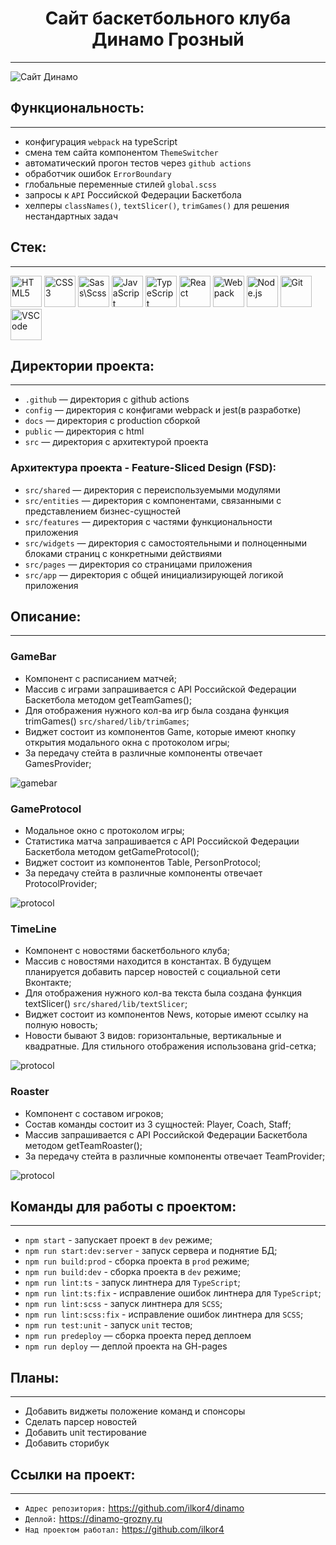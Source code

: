 <h1 align="center">Сайт баскетбольного клуба Динамо Грозный</h1>

---

<img src="./src/shared/assets/readme/dinamo.png" alt="Сайт Динамо"/>

## Функциональность:

---

- конфигурация `webpack` на typeScript
- смена тем сайта компонентом `ThemeSwitcher`
- автоматический прогон тестов через `github actions`
- обработчик ошибок `ErrorBoundary`
- глобальные переменные стилей `global.scss`
- запросы к `API` Российской Федерации Баскетбола
- хелперы `classNames()`, `textSlicer()`, `trimGames()` для решения нестандартных задач

## Стек:

---
  <img id="stack-img" src="./src/shared/assets/readme/html5-original.svg" title="HTML5" alt="HTML5" width="50px" height="50px" />
  <img id="stack-img" src="./src/shared/assets/readme/css3-original.svg" title="CSS3" alt="CSS3" width="50px" height="50px" />
  <img id="stack-img" src="./src/shared/assets/readme/sass-original.svg" title="Sass\Scss" alt="Sass\Scss" width="50px" height="50px" />
  <img id="stack-img" src="./src/shared/assets/readme/javascript-original.svg" title="JavaScript" alt="JavaScript" width="50px" height="50px" />
  <img id="stack-img" src="./src/shared/assets/readme/typescript.svg" title="TypeScript" alt="TypeScript" width="50px" height="50px" />
  <img id="stack-img" src="./src/shared/assets/readme/react-original.svg" title="React" alt="React" width="50px" height="50px" />
  <img id="stack-img" src="./src/shared/assets/readme/webpack-original.svg" title="Webpack" alt="Webpack" width="50px" height="50px" />
  <img id="stack-img" src="./src/shared/assets/readme/nodejs-original.svg" title="Node.js" alt="Node.js" width="50px" height="50px" />
  <img id="stack-img" src="./src/shared/assets/readme/git-original.svg" title="Git" alt="Git" width="50px" height="50px" />
  <img id="stack-img" src="./src/shared/assets/readme/vscode-original.svg" title="VSCode" alt="VSCode" width="50px" height="50px" />

## Директории проекта:

---

- `.github` — директория с github actions
- `config` — директория с конфигами webpack и jest(в разработке)
- `docs` — директория с production сборкой
- `public` — директория с html
- `src` — директория с архитектурой проекта

### Архитектура проекта - Feature-Sliced Design (FSD):
- `src/shared` — директория с переиспользуемыми модулями
- `src/entities` — директория с компонентами, связанными с представлением бизнес-сущностей
- `src/features` — директория с частями функциональности приложения
- `src/widgets` — директория с самостоятельными и полноценными блоками страниц с конкретными действиями
- `src/pages` — директория со страницами приложения
- `src/app` — директория с общей инициализирующей логикой приложения

## Описание:

***

### GameBar
- Компонент с расписанием матчей;
- Массив с играми запрашивается с API Российской Федерации Баскетбола методом getTeamGames();
- Для отображения нужного кол-ва игр была создана функция trimGames() `src/shared/lib/trimGames`;
- Виджет состоит из компонентов Game, которые имеют кнопку открытия модального окна с протоколом игры;
- За передачу стейта в различные компоненты отвечает GamesProvider;

<img src="./src/shared/assets/readme/gamebar.png" alt="gamebar" />

### GameProtocol
- Модальное окно с протоколом игры;
- Статистика матча запрашивается с API Российской Федерации Баскетбола методом getGameProtocol();
- Виджет состоит из компонентов Table, PersonProtocol;
- За передачу стейта в различные компоненты отвечает ProtocolProvider;

<img src="./src/shared/assets/readme/protocol.png" alt="protocol" />

### TimeLine
- Компонент с новостями баскетбольного клуба;
- Массив с новостями находится в константах. В будущем планируется добавить парсер новостей с социальной сети Вконтакте;
- Для отображения нужного кол-ва текста была создана функция textSlicer() `src/shared/lib/textSlicer`;
- Виджет состоит из компонентов News, которые имеют ссылку на полную новость;
- Новости бывают 3 видов: горизонтальные, вертикальные и квадратные. Для стильного отображения использована grid-сетка;

<img src="./src/shared/assets/readme/news.png" alt="protocol" />

### Roaster
- Компонент с составом игроков;
- Состав команды состоит из 3 сущностей: Player, Coach, Staff;
- Массив запрашивается с API Российской Федерации Баскетбола методом getTeamRoaster();
- За передачу стейта в различные компоненты отвечает TeamProvider;

<img src="./src/shared/assets/readme/roaster.png" alt="protocol" />

## Команды для работы с проектом:

---

- `npm start` - запускает проект в `dev` режиме;
- `npm run start:dev:server` - запуск сервера и поднятие БД;
- `npm run build:prod` - сборка проекта в `prod` режиме;
- `npm run build:dev` - сборка проекта в `dev` режиме;
- `npm run lint:ts` - запуск линтнера для `TypeScript`;
- `npm run lint:ts:fix` - исправление ошибок линтнера для `TypeScript`;
- `npm run lint:scss` - запуск линтнера для `SCSS`;
- `npm run lint:scss:fix` - исправление ошибок линтнера для `SCSS`;
- `npm run test:unit` - запуск `unit` тестов;
- `npm run predeploy` — сборка проекта перед деплоем
- `npm run deploy` — деплой проекта на GH-pages

## Планы:

---

- Добавить виджеты положение команд и спонсоры
- Сделать парсер новостей
- Добавить unit тестирование
- Добавить сторибук

## Ссылки на проект:

---

- `Адрес репозитория:` https://github.com/ilkor4/dinamo
- `Деплой:` https://dinamo-grozny.ru
- `Над проектом работал:` https://github.com/ilkor4
